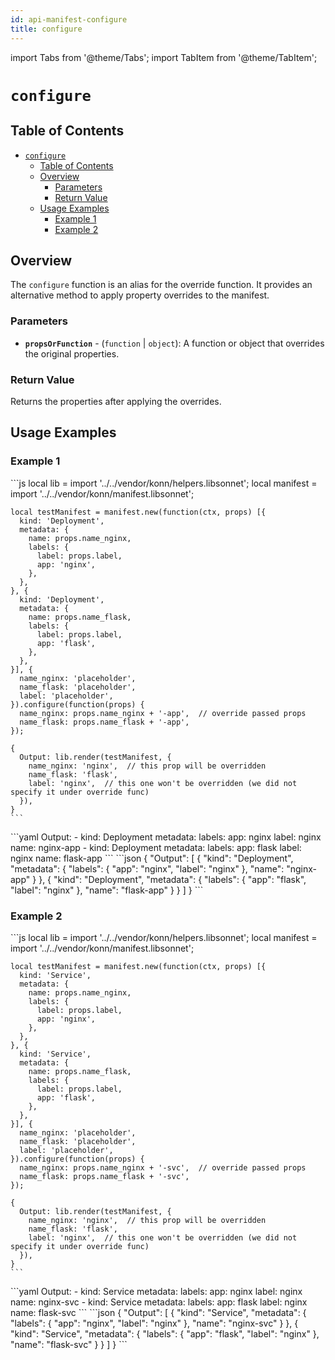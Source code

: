 ```yaml
---
id: api-manifest-configure
title: configure
---
```


import Tabs from '@theme/Tabs';
import TabItem from '@theme/TabItem';

# `configure`

## Table of Contents
- [`configure`](#configure)
  - [Table of Contents](#table-of-contents)
  - [Overview](#overview)
    - [Parameters](#parameters)
    - [Return Value](#return-value)
  - [Usage Examples](#usage-examples)
    - [Example 1](#example-1)
    - [Example 2](#example-2)

## Overview
The `configure` function is an alias for the override function. It provides an alternative method to apply property overrides to the manifest.

### Parameters
- **`propsOrFunction`** - (`function` | `object`): A function or object that overrides the original properties.

### Return Value
Returns the properties after applying the overrides.

## Usage Examples

### Example 1
<Tabs>
  <TabItem value="jsonnet" label="Jsonnet" default>
    ```js
    local lib = import '../../vendor/konn/helpers.libsonnet';
    local manifest = import '../../vendor/konn/manifest.libsonnet';

    local testManifest = manifest.new(function(ctx, props) [{
      kind: 'Deployment',
      metadata: {
        name: props.name_nginx,
        labels: {
          label: props.label,
          app: 'nginx',
        },
      },
    }, {
      kind: 'Deployment',
      metadata: {
        name: props.name_flask,
        labels: {
          label: props.label,
          app: 'flask',
        },
      },
    }], {
      name_nginx: 'placeholder',
      name_flask: 'placeholder',
      label: 'placeholder',
    }).configure(function(props) {
      name_nginx: props.name_nginx + '-app',  // override passed props
      name_flask: props.name_flask + '-app',
    });

    {
      Output: lib.render(testManifest, {
        name_nginx: 'nginx',  // this prop will be overridden
        name_flask: 'flask',
        label: 'nginx',  // this one won't be overridden (we did not specify it under override func)
      }),
    }
    ```
  </TabItem>
  <TabItem value="yaml" label="YAML Output">
    ```yaml
    Output:
      - kind: Deployment
        metadata:
          labels:
            app: nginx
            label: nginx
          name: nginx-app
      - kind: Deployment
        metadata:
          labels:
            app: flask
            label: nginx
          name: flask-app
    ```
  </TabItem>
  <TabItem value="json" label="JSON Output">
    ```json
    {
       "Output": [
          {
             "kind": "Deployment",
             "metadata": {
                "labels": {
                   "app": "nginx",
                   "label": "nginx"
                },
                "name": "nginx-app"
             }
          },
          {
             "kind": "Deployment",
             "metadata": {
                "labels": {
                   "app": "flask",
                   "label": "nginx"
                },
                "name": "flask-app"
             }
          }
       ]
    }
    ```  
  </TabItem>
</Tabs>

### Example 2
<Tabs>
  <TabItem value="jsonnet" label="Jsonnet" default>
    ```js
    local lib = import '../../vendor/konn/helpers.libsonnet';
    local manifest = import '../../vendor/konn/manifest.libsonnet';

    local testManifest = manifest.new(function(ctx, props) [{
      kind: 'Service',
      metadata: {
        name: props.name_nginx,
        labels: {
          label: props.label,
          app: 'nginx',
        },
      },
    }, {
      kind: 'Service',
      metadata: {
        name: props.name_flask,
        labels: {
          label: props.label,
          app: 'flask',
        },
      },
    }], {
      name_nginx: 'placeholder',
      name_flask: 'placeholder',
      label: 'placeholder',
    }).configure(function(props) {
      name_nginx: props.name_nginx + '-svc',  // override passed props
      name_flask: props.name_flask + '-svc',
    });

    {
      Output: lib.render(testManifest, {
        name_nginx: 'nginx',  // this prop will be overridden
        name_flask: 'flask',
        label: 'nginx',  // this one won't be overridden (we did not specify it under override func)
      }),
    }
    ```
  </TabItem>
  <TabItem value="yaml" label="YAML Output">
    ```yaml
    Output:
      - kind: Service
        metadata:
          labels:
            app: nginx
            label: nginx
          name: nginx-svc
      - kind: Service
        metadata:
          labels:
            app: flask
            label: nginx
          name: flask-svc
    ```
  </TabItem>
  <TabItem value="json" label="JSON Output">
    ```json
    {
       "Output": [
          {
             "kind": "Service",
             "metadata": {
                "labels": {
                   "app": "nginx",
                   "label": "nginx"
                },
                "name": "nginx-svc"
             }
          },
          {
             "kind": "Service",
             "metadata": {
                "labels": {
                   "app": "flask",
                   "label": "nginx"
                },
                "name": "flask-svc"
             }
          }
       ]
    }
    ```  
  </TabItem>
</Tabs>